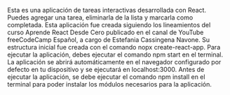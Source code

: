Esta es una aplicación de tareas interactivas desarrollada con React. Puedes agregar una tarea, eliminarla de la lista y marcarla como completada.
Esta aplicación fue creada siguiendo los lineamientos del curso Aprende React Desde Cero publicado en el canal de YouTube freeCodeCamp Español, a cargo de Estefania Cassingena Navone. Su estructura inicial fue creada con el comando nopx create-react-app. Para ejecutar la aplicación, debes ejecutar el comando npm start en el terminal. La aplicación se abrirá automáticamente en el navegador configurado por defecto en tu dispositivo y se ejecutará en localhost:3000. Antes de ejecutar la aplicación, se debe ejecutar el comando npm install en el terminal para poder instalar los módulos necesarios para la aplicación.
